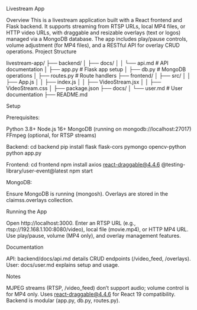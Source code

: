 Livestream App

Overview
This is a livestream application built with a React frontend and Flask backend. It supports streaming from RTSP URLs, local MP4 files, or HTTP video URLs, with draggable and resizable overlays (text or logos) managed via a MongoDB database. The app includes play/pause controls, volume adjustment (for MP4 files), and a RESTful API for overlay CRUD operations.
Project Structure

livestream-app/
├── backend/
│   ├── docs/
│   │   └── api.md        # API documentation
│   ├── app.py            # Flask app setup
│   ├── db.py             # MongoDB operations
│   ├── routes.py         # Route handlers
├── frontend/
│   ├── src/
│   │   ├── App.js
│   │   ├── index.js
│   │   ├── VideoStream.jsx
│   │   ├── VideoStream.css
│   ├── package.json
├── docs/
│   └── user.md           # User documentation
├── README.md

Setup

Prerequisites:

Python 3.8+
Node.js 16+
MongoDB (running on mongodb://localhost:27017)
FFmpeg (optional, for RTSP streams)


Backend:
cd backend
pip install flask flask-cors pymongo opencv-python
python app.py


Frontend:
cd frontend
npm install axios react-draggable@4.4.6 @testing-library/user-event@latest
npm start


MongoDB:

Ensure MongoDB is running (mongosh).
Overlays are stored in the claimss.overlays collection.



Running the App

Open http://localhost:3000.
Enter an RTSP URL (e.g., rtsp://192.168.1.100:8080/video), local file (movie.mp4), or HTTP MP4 URL.
Use play/pause, volume (MP4 only), and overlay management features.

Documentation

API: backend/docs/api.md details CRUD endpoints (/video_feed, /overlays).
User: docs/user.md explains setup and usage.

Notes

MJPEG streams (RTSP, /video_feed) don’t support audio; volume control is for MP4 only.
Uses react-draggable@4.4.6 for React 19 compatibility.
Backend is modular (app.py, db.py, routes.py).
